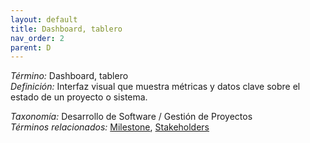 ```yaml
---
layout: default
title: Dashboard, tablero
nav_order: 2
parent: D
---
```


*Término:* Dashboard, tablero  
*Definición:* Interfaz visual que muestra métricas y datos clave sobre el estado de un proyecto o sistema.

*Taxonomía:* Desarrollo de Software / Gestión de Proyectos  
*Términos relacionados:* [Milestone](https://maleniski.github.io/diccionario-angl-tec-mx/docs/alfabeticamente/M/milestone/), [Stakeholders](https://maleniski.github.io/diccionario-angl-tec-mx/docs/alfabeticamente/S/stakeholders/)
